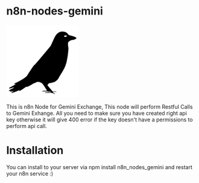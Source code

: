 # n8n-nodes-gemini

![n8n.io - Workflow Automation](https://raw.githubusercontent.com/n8n-io/n8n/master/assets/n8n-logo.png)

This is n8n Node for Gemini Exchange, This node will perform Restful Calls to Gemini Exhange. All you need to make sure you have created right api key otherwise it will give 400 error if the key doesn't have a permissions to perform api call.

# Installation

You can install to your server via npm install n8n_nodes_gemini and restart your n8n service :)
